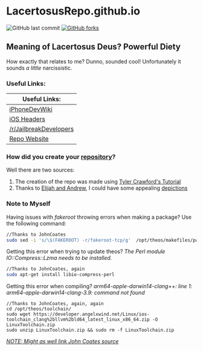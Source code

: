 # LacertosusRepo.github.io
![GitHub last commit](https://img.shields.io/github/last-commit/LacertosusRepo/LacertosusRepo.github.io.svg?style=for-the-badge) [![GitHub forks](https://img.shields.io/github/license/LacertosusRepo/LacertosusRepo.github.io.svg?style=for-the-badge)](https://github.com/LacertosusRepo/LacertosusRepo.github.io/license)

## Meaning of Lacertosus Deus? **Powerful Diety**
How exactly that relates to me? Dunno, sounded cool! Unfortunately it sounds *a little* narcissistic.

### Useful Links:

| Useful Links: |
|---------------|
| <a href="http://iphonedevwiki.net/index.php/Main_Page">iPhoneDevWiki</a> |
| <a href="http://developer.limneos.net/?ios=9.0">iOS Headers</a> |
| <a href="https://www.reddit.com/r/jailbreakdevelopers/">/r/JailbreakDevelopers</a> |
| <a href="http://lacertosusrepo.github.io/">Repo Website</a> |

### How did you create your <a href="http://lacertosusrepo.github.io">repository</a>?
Well there are two sources:

1. The creation of the repo was made using <a href="https://www.youtube.com/watch?v=XqkTnxyiiOc">Tyler Crawford's Tutorial</a>
2. Thanks to <a href="https://elijahandandrew.com/">Elijah and Andrew</a>, I could have some appealing <a href="http://lacertosusrepo.github.io/depictions/com.lacertosusrepo.popuponstart/index.html">depictions</a>

### Note to Myself
Having issues with *fakeroot* throwing errors when making a package? Use the following command:

```bash
//Thanks to JohnCoates
sudo sed -i 's/\$(FAKEROOT) -r/fakeroot-tcp/g'  /opt/theos/makefiles/package/deb.mk
```

Getting this error when trying to update theos? *The Perl module IO::Compress::Lzma needs to be installed.*

```bash
//Thanks to JohnCoates, again
sudo apt-get install libio-compress-perl
```

Getting this error when compiling? *arm64-apple-darwin14-clang++: line 1: arm64-apple-darwin14-clang-3.9: command not found*

```
//Thanks to JohnCoates, again, again
cd /opt/theos/toolchain/
sudo wget https://developer.angelxwind.net/Linux/ios-toolchain_clang%2bllvm%2bld64_latest_linux_x86_64.zip -O LinuxToolchain.zip
sudo unzip LinuxToolchain.zip && sudo rm -f LinuxToolchain.zip
```

*<a href="https://gist.github.com/JohnCoates/ea7b8002b77ab7c1c758384e55538603">NOTE: Might as well link John Coates source</a>*
